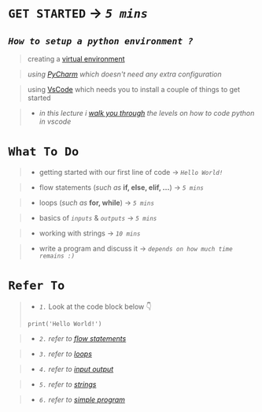 # `GET STARTED` -> *`5 mins`*
## *`How to setup a python environment ?`*

> creating a [virtual environment](./venv_setup.md)

> *using [PyCharm](https://www.jetbrains.com/pycharm/download/) which doesn't need any extra configuration*

> using [VsCode](https://code.visualstudio.com/download) which needs you to install a couple of things to get started

>* *in this lecture i [walk you through](essentials/walkthrough.md) the levels on how to code python in vscode*

# `What To Do`
>*  getting started with our first line of code -> *`Hello World!`*

>*  flow statements (*such as* **if, else, elif, ...**) -> *`5 mins`*

>*  loops (*such as* **for, while**) -> *`5 mins`*

>*  basics of *`inputs`* & *`outputs`* -> *`5 mins`*

>*  working with strings -> *`10 mins`*

>*  write a program and discuss it -> *`depends on how much time remains :)`*


# `Refer To`
>
>* *`1.`*  Look at the code block below 👇
> ```
> print('Hello World!')
> ```


>* *`2.`* *refer to* *[flow statements](essentials/flow_statements.py)*

>* *`3.`* *refer to* *[loops](essentials/loops.py)*

>* *`4.`* *refer to* *[input output](essentials/IO.py)*

>* *`5.`* *refer to* *[strings](essentials/strings.py)*

>* *`6.`* *refer to* *[simple program](essentials/simple.py)*
